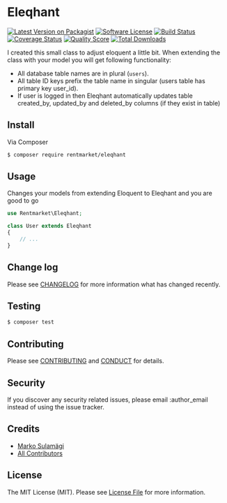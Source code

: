 # Eleqhant

[![Latest Version on Packagist][ico-version]][link-packagist]
[![Software License][ico-license]](LICENSE.md)
[![Build Status][ico-travis]][link-travis]
[![Coverage Status][ico-scrutinizer]][link-scrutinizer]
[![Quality Score][ico-code-quality]][link-code-quality]
[![Total Downloads][ico-downloads]][link-downloads]

I created this small class to adjust eloquent a little bit. When extending the class with your model you will get following functionality:

- All database table names are in plural (`users`).
- All table ID keys prefix the table name in singular (users table has primary key user_id).
- If user is logged in then Eleqhant automatically updates table created_by, updated_by and deleted_by columns (if they exist in table)

## Install

Via Composer

``` bash
$ composer require rentmarket/eleqhant
```

## Usage

Changes your models from extending Eloquent to Eleqhant and you are good to go

``` php
use Rentmarket\Eleqhant;

class User extends Eleqhant
{
    // ...
}
```

## Change log

Please see [CHANGELOG](CHANGELOG.md) for more information what has changed recently.

## Testing

``` bash
$ composer test
```

## Contributing

Please see [CONTRIBUTING](CONTRIBUTING.md) and [CONDUCT](CONDUCT.md) for details.

## Security

If you discover any security related issues, please email :author_email instead of using the issue tracker.

## Credits

- [Marko Sulamägi][link-author]
- [All Contributors][link-contributors]

## License

The MIT License (MIT). Please see [License File](LICENSE.md) for more information.

[ico-version]: https://img.shields.io/packagist/v/league/eleqhant.svg?style=flat-square
[ico-license]: https://img.shields.io/badge/license-MIT-brightgreen.svg?style=flat-square
[ico-travis]: https://img.shields.io/travis/thephpleague/eleqhant/master.svg?style=flat-square
[ico-scrutinizer]: https://img.shields.io/scrutinizer/coverage/g/thephpleague/eleqhant.svg?style=flat-square
[ico-code-quality]: https://img.shields.io/scrutinizer/g/thephpleague/eleqhant.svg?style=flat-square
[ico-downloads]: https://img.shields.io/packagist/dt/league/eleqhant.svg?style=flat-square

[link-packagist]: https://packagist.org/packages/league/eleqhant
[link-travis]: https://travis-ci.org/thephpleague/eleqhant
[link-scrutinizer]: https://scrutinizer-ci.com/g/thephpleague/eleqhant/code-structure
[link-code-quality]: https://scrutinizer-ci.com/g/thephpleague/eleqhant
[link-downloads]: https://packagist.org/packages/league/eleqhant
[link-author]: https://github.com/MarkoSulamagi
[link-contributors]: ../../contributors

